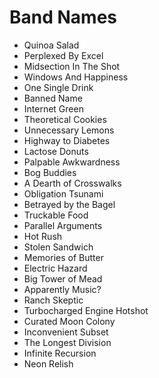 # Band Names
- Quinoa Salad
- Perplexed By Excel
- Midsection In The Shot
- Windows And Happiness
- One Single Drink
- Banned Name
- Internet Green
- Theoretical Cookies
- Unnecessary Lemons
- Highway to Diabetes
- Lactose Donuts
- Palpable Awkwardness
- Bog Buddies
- A Dearth of Crosswalks
- Obligation Tsunami
- Betrayed by the Bagel
- Truckable Food
- Parallel Arguments
- Hot Rush
- Stolen Sandwich
- Memories of Butter
- Electric Hazard
- Big Tower of Mead
- Apparently Music?
- Ranch Skeptic
- Turbocharged Engine Hotshot
- Curated Moon Colony
- Inconvenient Subset
- The Longest Division
- Infinite Recursion
- Neon Relish
